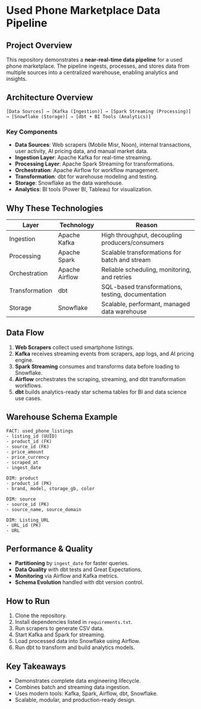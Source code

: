 # Used Phone Marketplace Data Pipeline

## Project Overview

This repository demonstrates a **near-real-time data pipeline** for a used phone marketplace. The pipeline ingests, processes, and stores data from multiple sources into a centralized warehouse, enabling analytics and insights.

## Architecture Overview

```
[Data Sources] → [Kafka (Ingestion)] → [Spark Streaming (Processing)] → [Snowflake (Storage)] → [dbt + BI Tools (Analytics)]
```

### Key Components

* **Data Sources**: Web scrapers (Mobile Misr, Noon), internal transactions, user activity, AI pricing data, and manual market data.
* **Ingestion Layer**: Apache Kafka for real-time streaming.
* **Processing Layer**: Apache Spark Streaming for transformations.
* **Orchestration**: Apache Airflow for workflow management.
* **Transformation**: dbt for warehouse modeling and testing.
* **Storage**: Snowflake as the data warehouse.
* **Analytics**: BI tools (Power BI, Tableau) for visualization.

## Why These Technologies

| Layer          | Technology     | Reason                                            |
| -------------- | -------------- | ------------------------------------------------- |
| Ingestion      | Apache Kafka   | High throughput, decoupling producers/consumers   |
| Processing     | Apache Spark   | Scalable transformations for batch and stream     |
| Orchestration  | Apache Airflow | Reliable scheduling, monitoring, and retries      |
| Transformation | dbt            | SQL-based transformations, testing, documentation |
| Storage        | Snowflake      | Scalable, performant, managed data warehouse      |

## Data Flow

1. **Web Scrapers** collect used smartphone listings.
2. **Kafka** receives streaming events from scrapers, app logs, and AI pricing engine.
3. **Spark Streaming** consumes and transforms data before loading to Snowflake.
4. **Airflow** orchestrates the scraping, streaming, and dbt transformation workflows.
5. **dbt** builds analytics-ready star schema tables for BI and data science use cases.

## Warehouse Schema Example

```
FACT: used_phone_listings
- listing_id (UUID)
- product_id (FK)
- source_id (FK)
- price_amount
- price_currency
- scraped_at
- ingest_date

DIM: product
- product_id (PK)
- brand, model, storage_gb, color

DIM: source
- source_id (PK)
- source_name, source_domain

DIM: Listing_URL
- URL_id (PK)
- URL
```

## Performance & Quality

* **Partitioning** by `ingest_date` for faster queries.
* **Data Quality** with dbt tests and Great Expectations.
* **Monitoring** via Airflow and Kafka metrics.
* **Schema Evolution** handled with dbt version control.


## How to Run

1. Clone the repository.
2. Install dependencies listed in `requirements.txt`.
3. Run scrapers to generate CSV data.
4. Start Kafka and Spark for streaming.
5. Load processed data into Snowflake using Airflow.
6. Run dbt to transform and build analytics models.

## Key Takeaways

* Demonstrates complete data engineering lifecycle.
* Combines batch and streaming data ingestion.
* Uses modern tools: Kafka, Spark, Airflow, dbt, Snowflake.
* Scalable, modular, and production-ready design.






